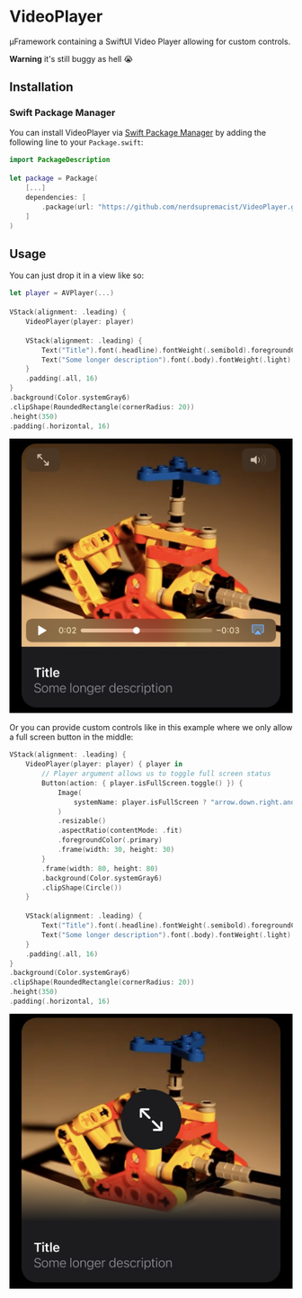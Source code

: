# VideoPlayer
µFramework containing a SwiftUI Video Player allowing for custom controls.

**Warning** it's still buggy as hell 😭

## Installation
### Swift Package Manager

You can install VideoPlayer via [Swift Package Manager](https://swift.org/package-manager/) by adding the following line to your `Package.swift`:

```swift
import PackageDescription

let package = Package(
    [...]
    dependencies: [
        .package(url: "https://github.com/nerdsupremacist/VideoPlayer.git", from: "0.2.0")
    ]
)
```

## Usage

You can just drop it in a view like so:

```swift
let player = AVPlayer(...)

VStack(alignment: .leading) {
    VideoPlayer(player: player)

    VStack(alignment: .leading) {
        Text("Title").font(.headline).fontWeight(.semibold).foregroundColor(.primary)
        Text("Some longer description").font(.body).fontWeight(.light).foregroundColor(.secondary)
    }
    .padding(.all, 16)
}
.background(Color.systemGray6)
.clipShape(RoundedRectangle(cornerRadius: 20))
.height(350)
.padding(.horizontal, 16)
```

![](demo/empty.jpg)

Or you can provide custom controls like in this example where we only allow a full screen button in the middle:

```swift
VStack(alignment: .leading) {
    VideoPlayer(player: player) { player in
        // Player argument allows us to toggle full screen status
        Button(action: { player.isFullScreen.toggle() }) {
            Image(
                systemName: player.isFullScreen ? "arrow.down.right.and.arrow.up.left" : "arrow.up.left.and.arrow.down.right"
            )
            .resizable()
            .aspectRatio(contentMode: .fit)
            .foregroundColor(.primary)
            .frame(width: 30, height: 30)
        }
        .frame(width: 80, height: 80)
        .background(Color.systemGray6)
        .clipShape(Circle())
    }

    VStack(alignment: .leading) {
        Text("Title").font(.headline).fontWeight(.semibold).foregroundColor(.primary)
        Text("Some longer description").font(.body).fontWeight(.light).foregroundColor(.secondary)
    }
    .padding(.all, 16)
}
.background(Color.systemGray6)
.clipShape(RoundedRectangle(cornerRadius: 20))
.height(350)
.padding(.horizontal, 16)
```

![](demo/custom.jpg)
